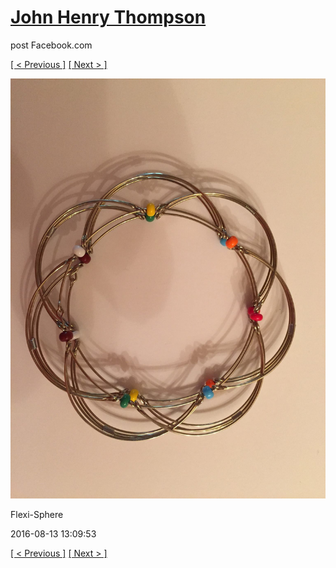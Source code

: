 # [John Henry Thompson](../README.md)
post Facebook.com

[[ < Previous ]](2016-08-13-3.md) [[ Next > ]](2016-08-13-5.md)

[![](../media/2016-08-13/Flexi-Sphere-3.jpg)](../README.md)

Flexi-Sphere

2016-08-13 13:09:53

[[ < Previous ]](2016-08-13-3.md) [[ Next > ]](2016-08-13-5.md)